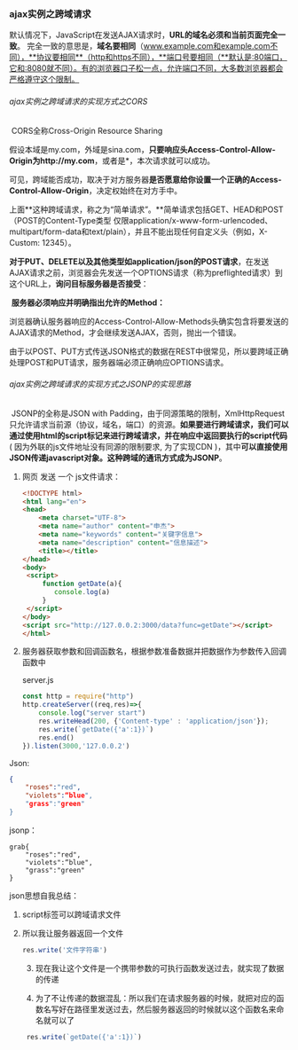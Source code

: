 ### ajax实例之跨域请求

​		默认情况下，JavaScript在发送AJAX请求时，**URL的域名必须和当前页面完全一致**。
完全一致的意思是，**域名要相同**（www.example.com和example.com不同），**协议要相同**（http和https不同），**端口号要相同（**默认是:80端口，它和:8080就不同）。有的浏览器口子松一点，允许端口不同，大多数浏览器都会严格遵守这个限制。

###### ajax实例之跨域请求的实现方式之CORS

​		CORS全称Cross-Origin Resource Sharing

​		假设本域是my.com，外域是sina.com，**只要响应头Access-Control-Allow-Origin为http://my.com**，或者是*，本次请求就可以成功。

​		可见，跨域能否成功，取决于对方服务器**是否愿意给你设置一个正确的Access-Control-Allow-Origin**，决定权始终在对方手中。

​		上面**这种跨域请求，称之为“简单请求”。**简单请求包括GET、HEAD和POST（POST的Content-Type类型 仅限application/x-www-form-urlencoded、multipart/form-data和text/plain），并且不能出现任何自定义头（例如，X-Custom: 12345）。

​		**对于PUT、DELETE以及其他类型如application/json的POST请求**，在发送AJAX请求之前，浏览器会先发送一个OPTIONS请求（称为preflighted请求）到这个URL上，**询问目标服务器是否接受**：

​		**服务器必须响应并明确指出允许的Method：**

​		浏览器确认服务器响应的Access-Control-Allow-Methods头确实包含将要发送的AJAX请求的Method，才会继续发送AJAX，否则，抛出一个错误。

​		由于以POST、PUT方式传送JSON格式的数据在REST中很常见，所以要跨域正确处理POST和PUT请求，服务器端必须正确响应OPTIONS请求。

###### ajax实例之跨域请求的实现方式之JSONP的实现思路

​		JSONP的全称是JSON with Padding，由于同源策略的限制，XmlHttpRequest只允许请求当前源（协议，域名，端口）的资源。**如果要进行跨域请求，我们可以通过使用html的script标记来进行跨域请求，并在响应中返回要执行的script代码**( 因为外联的js文件地址没有同源的限制要求, 为了实现CDN )，其中**可以直接使用JSON传递javascript对象。这种跨域的通讯方式成为JSONP**。

1. 网页 发送 一个 js文件请求：

   ~~~html
   <!DOCTYPE html>
   <html lang="en">
   <head>
       <meta charset="UTF-8">
       <meta name="author" content="申杰">
       <meta name="keywords" content="关键字信息">
       <meta name="description" content="信息描述">
       <title></title>
   </head>
   <body>
    <script>
        function getDate(a){
           console.log(a)
        }
    </script>
   </body>
   <script src="http://127.0.0.2:3000/data?func=getDate"></script>
   </html>
   ~~~

   

2. 服务器获取参数和回调函数名，根据参数准备数据并把数据作为参数传入回调函数中

   server.js

   ~~~js
   const http = require("http")
   http.createServer((req,res)=>{
       console.log("server start")
       res.writeHead(200, {'Content-type' : 'application/json'});
       res.write(`getDate({'a':1})`)
       res.end()
   }).listen(3000,'127.0.0.2')
   ~~~

   

Json:

~~~json
{
    "roses":"red",
    "violets":“blue",
    "grass":"green"
}
~~~

jsonp：

~~~jsonp
grab{
    "roses":"red",
    "violets":“blue",
    "grass":"green"
}
~~~

json思想自我总结：

 1. script标签可以跨域请求文件

 2. 所以我让服务器返回一个文件

    ~~~js
    res.write('文件字符串')
    ~~~

	3. 现在我让这个文件是一个携带参数的可执行函数发送过去，就实现了数据的传递

	4. 为了不让传递的数据混乱：所以我们在请求服务器的时候，就把对应的函数名写好在路径里发送过去，然后服务器返回的时候就以这个函数名来命名就可以了

    ~~~js
     res.write(`getDate({'a':1})`)
    ~~~

    

